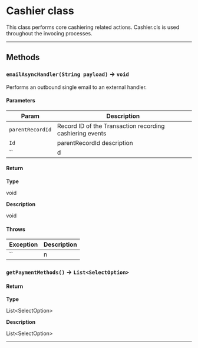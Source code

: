 # Cashier class

This class performs core cashiering related actions.  Cashier.cls is used throughout the invocing processes.

---
## Methods
### `emailAsyncHandler(String payload)` → `void`

Performs an outbound single email to an external handler.

#### Parameters

| Param | Description |
| ----- | ----------- |
|`parentRecordId` |  Record ID of the Transaction recording cashiering events |
|`Id` |  parentRecordId description |
|`` | d |

#### Return

**Type**

void

**Description**

void

#### Throws

| Exception | Description |
| --------- | ----------- |
|`` | n |

### `getPaymentMethods()` → `List<SelectOption>`
#### Return

**Type**

List&lt;SelectOption&gt;

**Description**

List&lt;SelectOption&gt;

---
